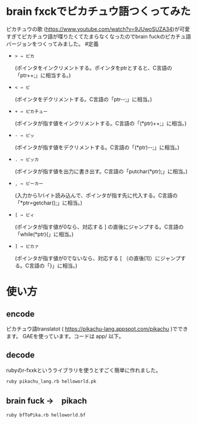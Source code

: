 # brain fxckでピカチュウ語つくってみた
ピカチュウの歌 (<https://www.youtube.com/watch?v=9JUwoSUZA34>)が可愛すぎてピカチュウ語が喋りたくてたまらなくなったのでbrain fuckのピカチュ語バージョンをつくってみました。
#定義 
* `> → ピカ` 
  
  (ポインタをインクリメントする。ポインタをptrとすると、C言語の「ptr++;」に相当する。)  
* `< → ピ` 
  
  (ポインタをデクリメントする。C言語の「ptr--;」に相当。)  
* `+ → ピカチュー` 
  
  (ポインタが指す値をインクリメントする。C言語の「(*ptr)++;」に相当。)  
* `- → ピッ` 
  
  (ポインタが指す値をデクリメントする。C言語の「(*ptr)--;」に相当。)  
* `. → ピッカ` 
  
  (ポインタが指す値を出力に書き出す。C言語の「putchar(*ptr);」に相当。)  
* `, → ピーカー` 
  
  (入力から1バイト読み込んで、ポインタが指す先に代入する。C言語の「*ptr=getchar();」に相当。)  
* `[ → ピィ` 
  
  (ポインタが指す値が0なら、対応する ] の直後にジャンプする。C言語の「while(*ptr){」に相当。)  
* `] → ピカァ`
  
  (ポインタが指す値が0でないなら、対応する [ （の直後[1]）にジャンプする。C言語の「}」に相当。)  
  
# 使い方
## encode
ピカチュウ語translatot ( <https://pikachu-lang.appspot.com/pikachu> )でできます。
GAEを使っています。コードは app/ 以下。

## decode
rubyのr-fxxkというライブラリを使うとすごく簡単に作れました。
```
ruby pikachu_lang.rb helloworld.pk
```

## brain fuck →　pikach
```
ruby bfToPika.rb helloworld.bf
```
